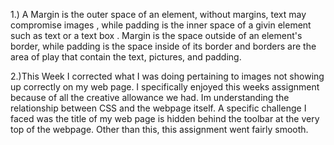 1.)  A Margin is the outer space of an element, without margins, text may compromise images  , while padding is the inner space of a givin element such as text or a text box . Margin is the space outside of an element's border, while padding is the space inside of its border and borders are the area of play that contain the text, pictures, and padding.

2.)This Week I corrected what I was doing pertaining to images not showing up correctly on my web page. I specifically enjoyed this weeks assignment because of all the creative allowance we had. Im understanding the relationship between CSS and the webpage itself. A specific challenge I faced was the title of my web page is hidden behind the toolbar at the very top of the webpage. Other than this, this assignment went fairly smooth.
